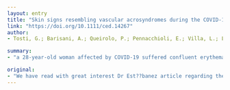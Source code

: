 ```yaml
---
layout: entry
title: "Skin signs resembling vascular acrosyndromes during the COVID-19 outbreak in Italy"
link: "https://doi.org/10.1111/ced.14267"
author:
- Tosti, G.; Barisani, A.; Queirolo, P.; Pennacchioli, E.; Villa, L.; Lodeserto, A. M.; Vaccari, S.

summary:
- "a 28-year-old woman affected by COVID-19 suffered confluent erythematous plaques. After three days, the lesions persisted and became hardened. The plaques were hardened after three days. We have read Dr Est??banez article about the case."

original:
- "We have read with great interest Dr Est??banez article regarding the case of a 28-year-old woman affected by COVID-19, presenting confluent erythematous-yellowish papules at both heels. After three days, the lesions persisted and became hardened erythematous plaques."
---
```



